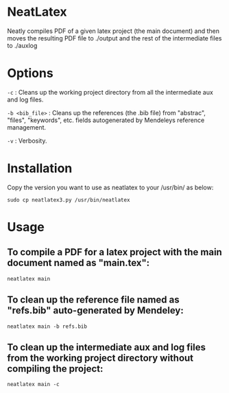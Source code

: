 # NeatLatex
Neatly compiles PDF of a given latex project (the main document) and then moves the resulting PDF file to ./output and the rest of the intermediate files to ./auxlog

# Options
`-c` : Cleans up the working project directory from all the intermediate aux and log files.

`-b <bib_file>` : Cleans up the references (the .bib file) from "abstrac", "files", "keywords", etc. fields autogenerated by Mendeleys reference management.

`-v` : Verbosity.

# Installation
Copy the version you want to use as neatlatex to your /usr/bin/ as below:

`sudo cp neatlatex3.py /usr/bin/neatlatex`

# Usage
## To compile a PDF for a latex project with the main document named as "main.tex": 

`neatlatex main`

## To clean up the reference file named as "refs.bib" auto-generated by Mendeley:

`neatlatex main -b refs.bib`

## To clean up the intermediate aux and log files from the working project directory without compiling the project:

`neatlatex main -c`

